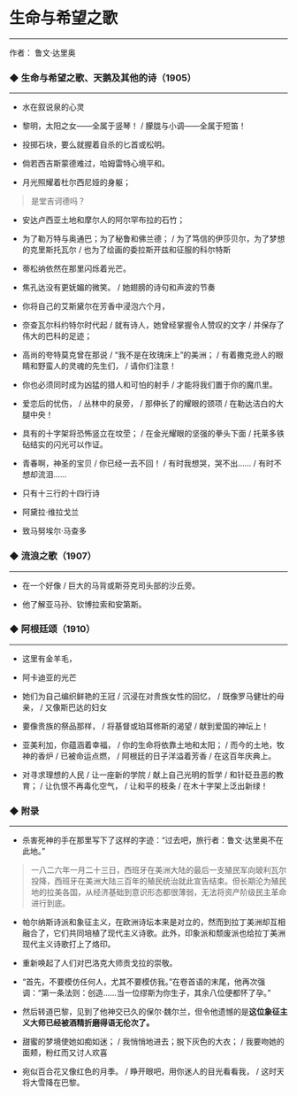 # 生命与希望之歌
----


作者：  鲁文·达里奥

### ◆  生命与希望之歌、天鹅及其他的诗（1905）
------

- 水在叙说泉的心灵

- 黎明，太阳之女——全属于竖琴！ / 朦胧与小调——全属于短笛！

- 投掷石块，要么就握着自杀的匕首或松明。

- 倘若西吉斯蒙德难过，哈姆雷特心境平和。

- 月光照耀着杜尔西尼娅的身躯；
> 是堂吉诃德吗？

- 安达卢西亚土地和摩尔人的阿尔罕布拉的石竹；

- 为了勒万特与奥通巴；为了秘鲁和佛兰德； / 为了笃信的伊莎贝尔，为了梦想的克里斯托瓦尔 / 也为了绘画的委拉斯开兹和征服的科尔特斯

- 蒂松纳依然在那里闪烁着光芒。

- 焦孔达没有更妩媚的微笑。 / 她翅膀的诗句和声波的节奏

- 你将自己的艾斯黛尔在芳香中浸泡六个月，

- 奈查瓦尔科约特尔时代起 / 就有诗人，她曾经掌握令人赞叹的文字 / 并保存了伟大的巴科的足迹；

- 高尚的夸特莫克曾在那说 / “我不是在玫瑰床上”的美洲； / 有着撒克逊人的眼睛和野蛮人的灵魂的先生们， / 请你们注意！

- 你也必须同时成为凶猛的猎人和可怕的射手 / 才能将我们置于你的魔爪里。

- 爱恋后的忧伤， / 丛林中的泉旁， / 那伸长了的耀眼的颈项 / 在勒达洁白的大腿中央！

- 具有的十字架将恐怖竖立在坟茔； / 在金光耀眼的坚强的拳头下面 / 托莱多铁砧结实的闪光可以作证。

- 青春啊，神圣的宝贝 / 你已经一去不回！ / 有时我想哭，哭不出…… / 有时不想却流泪……

- 只有十三行的十四行诗

- 阿黛拉·维拉戈兰

- 致马努埃尔·马查多

### ◆  流浪之歌（1907）
------

- 在一个好像  / 巨大的马背或斯芬克司头部的沙丘旁。

- 他了解亚马孙、钦博拉索和安第斯。

### ◆  阿根廷颂（1910）
------

- 这里有金羊毛，

- 阿卡迪亚的光芒

- 她们为自己编织鲜艳的王冠 / 沉浸在对贵族女性的回忆， / 既像罗马健壮的母亲， / 又像斯巴达的妇女

- 要像贵族的祭品那样， / 将基督或珀耳修斯的渴望 / 献到爱国的神坛上！

- 亚美利加，你蕴涵着幸福， / 你的生命将依靠土地和太阳； / 而今的土地，牧神的香炉 / 已被命运点燃， / 阿根廷的日子洋溢着芳香 / 在这百年庆典上。

- 对寻求理想的人民 / 让一座新的学院 / 献上自己光明的哲学 / 和针砭丑恶的教育； / 让仇恨不再毒化空气， / 让和平的枝条 / 在木十字架上泛出新绿！

### ◆  附录
------

- 杀害死神的手在那里写下了这样的字迹：“过去吧，旅行者：鲁文·达里奥不在此地。”

> 一八二六年一月二十三日，西班牙在美洲大陆的最后一支殖民军向玻利瓦尔投降，西班牙在美洲大陆三百年的殖民统治就此宣告结束。但长期沦为殖民地的拉美各国，从经济基础到意识形态都很薄弱，无法将资产阶级民主革命进行到底。

- 帕尔纳斯诗派和象征主义，在欧洲诗坛本来是对立的，然而到拉丁美洲却互相融合了，它们共同培植了现代主义诗歌。此外，印象派和颓废派也给拉丁美洲现代主义诗歌打上了烙印。

- 重新唤起了人们对巴洛克大师贡戈拉的崇敬。

- “首先，不要模仿任何人，尤其不要模仿我。”在卷首语的末尾，他再次强调：“第一条法则：创造……当一位缪斯为你生子，其余八位便都怀了孕。”

- 然后转道巴黎，见到了他神交已久的保尔·魏尔兰，但令他遗憾的是**这位象征主义大师已经被酒精折磨得语无伦次了。**

- 甜蜜的梦境使她如痴如迷； / 我悄悄地进去；脱下灰色的大衣； / 我要吻她的面颊，粉红而又讨人欢喜
 
- 宛似百合花又像红色的月季。 / 睁开眼吧，用你迷人的目光看看我， / 这时天将大雪降在巴黎。

